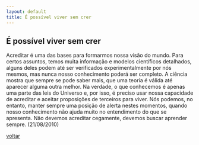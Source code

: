 ```yaml
---
layout: default
title: É possível viver sem crer
--- 
```


## É possível viver sem crer

Acreditar é uma das bases para formarmos nossa visão do mundo. Para certos assuntos, temos muita informação e modelos científicos detalhados, alguns deles podem até ser verificados experimentalmente por nós mesmos, mas nunca nosso conhecimento poderá ser completo. A ciência mostra que sempre se pode saber mais, que uma teoria é válida até aparecer alguma outra melhor. Na verdade, o que conhecemos é apenas uma parte das leis do Universo e, por isso, é preciso usar nossa capacidade de acreditar e aceitar proposições de terceiros para viver. Nós podemos, no entanto, manter sempre uma posição de alerta nestes momentos, quando nosso conhecimento não ajuda muito no entendimento do que se apresenta. Não devemos acreditar cegamente, devemos buscar aprender sempre. (21/08/2010)

[voltar](./)
